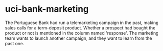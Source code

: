 # uci-bank-marketing
The Portuguese Bank had run a telemarketing campaign in the past, making sales calls for a term-deposit product. Whether a prospect had bought the product or not is mentioned in the column named 'response'.  The marketing team wants to launch another campaign, and they want to learn from the past one. 

